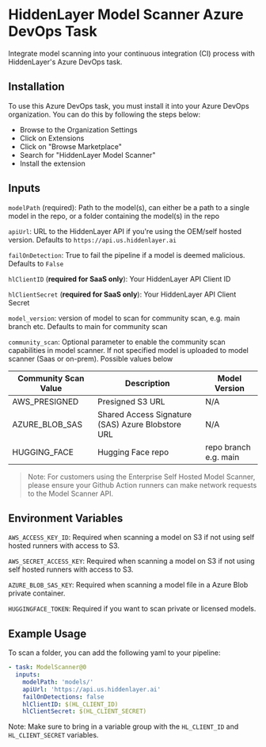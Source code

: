 # HiddenLayer Model Scanner Azure DevOps Task

Integrate model scanning into your continuous integration (CI) process with HiddenLayer's Azure DevOps task.

## Installation

To use this Azure DevOps task, you must install it into your Azure DevOps organization. You can do this by following the steps below:
* Browse to the Organization Settings
* Click on Extensions
* Click on "Browse Marketplace"
* Search for "HiddenLayer Model Scanner"
* Install the extension

## Inputs

`modelPath` (required): Path to the model(s), can either be a path to a single model in the repo, or a folder containing the model(s) in the repo

`apiUrl`: URL to the HiddenLayer API if you're using the OEM/self hosted version. Defaults to `https://api.us.hiddenlayer.ai`

`failOnDetection`: True to fail the pipeline if a model is deemed malicious. Defaults to `False`

`hlClientID` (**required for SaaS only**): Your HiddenLayer API Client ID

`hlClientSecret` (**required for SaaS only**): Your HiddenLayer API Client Secret

`model_version`: version of model to scan for community scan, e.g. main branch etc. Defaults to main for community scan

`community_scan`: Optional parameter to enable the community scan capabilities in model scanner. If not specified model is uploaded to model scanner (Saas or on-prem). Possible values below

| Community Scan Value | Description | Model Version |
| -------------------- | ----------- | ------------- |
| AWS_PRESIGNED        | Presigned S3 URL | N/A |
| AZURE_BLOB_SAS       | Shared Access Signature (SAS) Azure Blobstore URL | N/A |
| HUGGING_FACE         | Hugging Face repo | repo branch e.g. main |

> Note: For customers using the Enterprise Self Hosted Model Scanner, please ensure your Github Action runners can make network requests to the Model Scanner API.

## Environment Variables

`AWS_ACCESS_KEY_ID`: Required when scanning a model on S3 if not using self hosted runners with access to S3.

`AWS_SECRET_ACCESS_KEY`: Required when scanning a model on S3 if not using self hosted runners with access to S3.

`AZURE_BLOB_SAS_KEY`: Required when scanning a model file in a Azure Blob private container.

`HUGGINGFACE_TOKEN`: Required if you want to scan private or licensed models.  

## Example Usage

To scan a folder, you can add the following yaml to your pipeline:

```yaml
- task: ModelScanner@0
  inputs:
    modelPath: 'models/'
    apiUrl: 'https://api.us.hiddenlayer.ai'
    failOnDetections: false
    hlClientID: $(HL_CLIENT_ID)
    hlClientSecret: $(HL_CLIENT_SECRET)
```

Note: Make sure to bring in a variable group with the `HL_CLIENT_ID` and `HL_CLIENT_SECRET` variables.
